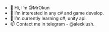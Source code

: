 - 👋 Hi, I’m @MrOkun
- 👀 I’m interested in any c# and game develop.
- 🌱 I’m currently learning c#, unity api.
- 📫 Contact me in telegram - @alexklush.

<!---
MrOkun/MrOkun is a ✨ special ✨ repository because its `README.md` (this file) appears on your GitHub profile.
You can click the Preview link to take a look at your changes.
--->
